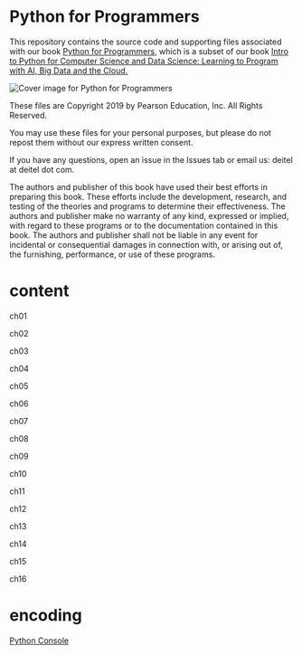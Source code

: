 # Python for Programmers

This repository contains the source code and supporting files associated with our
book <a href=https://amzn.to/2Kd8dQk target="_blank">Python for Programmers</a>, which is a subset of our
book <a href=https://amzn.to/2KfCptN target="_blank">Intro to Python for Computer Science and Data Science: Learning to
Program with AI, Big Data and the Cloud.</a>

![Cover image for Python for Programmers](https://deitel.com/wp-content/uploads/2020/01/python-for-programmers.jpg)

These files are Copyright 2019 by Pearson Education, Inc. All Rights Reserved.

You may use these files for your personal purposes, but please do not repost them without our express written consent.

If you have any questions, open an issue in the Issues tab or email us: deitel at deitel dot com.

The authors and publisher of this book have used their best efforts in preparing this book. These efforts include the
development, research, and testing of the theories and programs to determine their effectiveness. The authors and
publisher make no warranty of any kind, expressed or implied, with regard to these programs or to the documentation
contained in this book. The authors and publisher shall not be liable in any event for incidental or consequential
damages in connection with, or arising out of, the furnishing, performance, or use of these programs.

# content

ch01

ch02

ch03

ch04

ch05

ch06

ch07

ch08

ch09

ch10

ch11

ch12

ch13

ch14

ch15

ch16

# encoding

[Python Console](https://blog.csdn.net/su_zhen_hua/article/details/108861949)